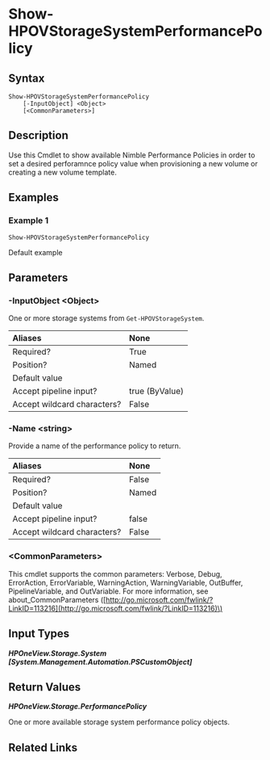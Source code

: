 ﻿---
description: 
---

# Show-HPOVStorageSystemPerformancePolicy

## Syntax

```text
Show-HPOVStorageSystemPerformancePolicy
    [-InputObject] <Object>
    [<CommonParameters>]
```

## Description

Use this Cmdlet to show available Nimble Performance Policies in order to set a desired perforamnce policy value when provisioning a new volume or creating a new volume template.
## Examples

###  Example 1 

```text
Show-HPOVStorageSystemPerformancePolicy

```

Default example

## Parameters

### -InputObject &lt;Object&gt;

One or more storage systems from `Get-HPOVStorageSystem`.

| Aliases | None |
| :--- | :--- |
| Required? | True |
| Position? | Named |
| Default value |  |
| Accept pipeline input? | true (ByValue) |
| Accept wildcard characters? | False |

### -Name &lt;string&gt;

Provide a name of the performance policy to return.

| Aliases | None |
| :--- | :--- |
| Required? | False |
| Position? | Named |
| Default value |  |
| Accept pipeline input? | false |
| Accept wildcard characters? | False |

### &lt;CommonParameters&gt;

This cmdlet supports the common parameters: Verbose, Debug, ErrorAction, ErrorVariable, WarningAction, WarningVariable, OutBuffer, PipelineVariable, and OutVariable. For more information, see about\_CommonParameters \([http://go.microsoft.com/fwlink/?LinkID=113216](http://go.microsoft.com/fwlink/?LinkID=113216)\)

## Input Types

_**HPOneView.Storage.System [System.Management.Automation.PSCustomObject]**_



## Return Values

_**HPOneView.Storage.PerformancePolicy**_

One or more available storage system performance policy objects.


## Related Links

